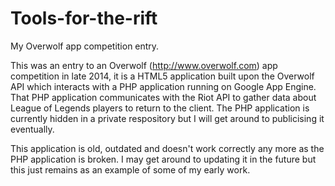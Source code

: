 Tools-for-the-rift
==================

My Overwolf app competition entry.

This was an entry to an Overwolf (http://www.overwolf.com) app competition in late 2014, it is a HTML5 application built upon the Overwolf API which interacts with a PHP application running on Google App Engine. That PHP application communicates with the Riot API to gather data about League of Legends players to return to the client. The PHP application is currently hidden in a private respository but I will get around to publicising it eventually.

This application is old, outdated and doesn't work correctly any more as the PHP application is broken. I may get around to updating it in the future but this just remains as an example of some of my early work.
